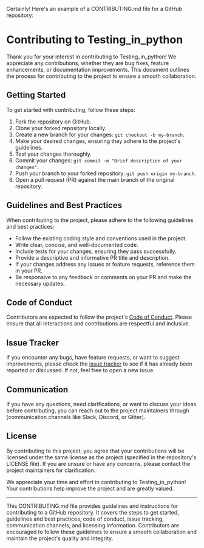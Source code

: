 Certainly! Here's an example of a CONTRIBUTING.md file for a GitHub repository:

# Contributing to Testing_in_python

Thank you for your interest in contributing to Testing_in_python! We appreciate any contributions, whether they are bug fixes, feature enhancements, or documentation improvements. This document outlines the process for contributing to the project to ensure a smooth collaboration.

## Getting Started

To get started with contributing, follow these steps:

1. Fork the repository on GitHub.
2. Clone your forked repository locally.
3. Create a new branch for your changes: `git checkout -b my-branch`.
4. Make your desired changes, ensuring they adhere to the project's guidelines.
5. Test your changes thoroughly.
6. Commit your changes: `git commit -m "Brief description of your changes"`.
7. Push your branch to your forked repository: `git push origin my-branch`.
8. Open a pull request (PR) against the main branch of the original repository.

## Guidelines and Best Practices

When contributing to the project, please adhere to the following guidelines and best practices:

- Follow the existing coding style and conventions used in the project.
- Write clear, concise, and well-documented code.
- Include tests for your changes, ensuring they pass successfully.
- Provide a descriptive and informative PR title and description.
- If your changes address any issues or feature requests, reference them in your PR.
- Be responsive to any feedback or comments on your PR and make the necessary updates.

## Code of Conduct

Contributors are expected to follow the project's [Code of Conduct](CODE_OF_CONDUCT.md). Please ensure that all interactions and contributions are respectful and inclusive.

## Issue Tracker

If you encounter any bugs, have feature requests, or want to suggest improvements, please check the [issue tracker](link_to_issue_tracker) to see if it has already been reported or discussed. If not, feel free to open a new issue.

## Communication

If you have any questions, need clarifications, or want to discuss your ideas before contributing, you can reach out to the project maintainers through [communication channels like Slack, Discord, or Gitter].

## License

By contributing to this project, you agree that your contributions will be licensed under the same license as the project (specified in the repository's LICENSE file). If you are unsure or have any concerns, please contact the project maintainers for clarification.

We appreciate your time and effort in contributing to Testing_in_python! Your contributions help improve the project and are greatly valued.

---
This CONTRIBUTING.md file provides guidelines and instructions for contributing to a GitHub repository. It covers the steps to get started, guidelines and best practices, code of conduct, issue tracking, communication channels, and licensing information. Contributors are encouraged to follow these guidelines to ensure a smooth collaboration and maintain the project's quality and integrity.

